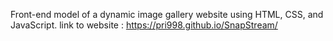 Front-end model of a dynamic image gallery website using HTML, CSS, and JavaScript.
link to website : https://pri998.github.io/SnapStream/
